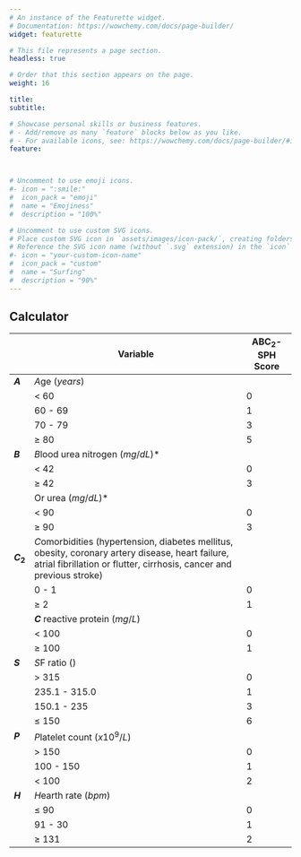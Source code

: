 ```yaml
---
# An instance of the Featurette widget.
# Documentation: https://wowchemy.com/docs/page-builder/
widget: featurette

# This file represents a page section.
headless: true

# Order that this section appears on the page.
weight: 16

title: 
subtitle: 

# Showcase personal skills or business features.
# - Add/remove as many `feature` blocks below as you like.
# - For available icons, see: https://wowchemy.com/docs/page-builder/#icons
feature:



# Uncomment to use emoji icons.
#- icon = ":smile:"
#  icon_pack = "emoji"
#  name = "Emojiness"
#  description = "100%"  

# Uncomment to use custom SVG icons.
# Place custom SVG icon in `assets/images/icon-pack/`, creating folders if necessary.
# Reference the SVG icon name (without `.svg` extension) in the `icon` field.
#- icon = "your-custom-icon-name"
#  icon_pack = "custom"
#  name = "Surfing"
#  description = "90%"
---
```



## Calculator

<center>

||Variable|ABC$_2$-SPH Score|
|--|--|--|
|**$A$**| $A$ge ($years$)||
|| $\lt$ 60| 0 |
|| 60 - 69| 1 |
|| 70 - 79| 3 |
|| $\geqslant$ 80| 5 |
|**$B$**|$B$lood urea nitrogen ($mg/dL$)* | |
|| $\lt$ 42| 0 |
|| $\geqslant$ 42| 3 |
||Or urea ($mg/dL$)*||
|| $\lt$ 90| 0 |
|| $\geqslant$ 90| 3 |
|**$C_2$**|$C$omorbidities (hypertension, diabetes mellitus, obesity, coronary artery disease, heart failure, atrial fibrillation or flutter, cirrhosis, cancer and previous stroke)| |
|| 0 - 1| 0 |
|| $\geqslant$ 2| 1 |
||**$C$** reactive protein ($mg/L$)| |
|| $\lt$ 100| 0 |
|| $\geqslant$ 100| 1 |
|**$S$**|$S$F ratio ($%$)|
||$\gt$ 315|0|
||235.1 - 315.0|1|
||150.1 - 235 |3|
||$\leqslant$ 150|6|
|**$P$**|$P$latelet count ($x10^9/L$)||
||$\gt$ 150|0|
||100 - 150|1|
||$\lt$ 100|2|
|**$H$**|$H$earth rate ($bpm$)||
||$\leqslant$ 90|0|
||91 - 30|1|
||$\geqslant$ 131|2|

</center>

